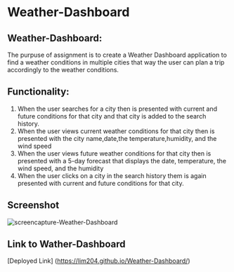 # Weather-Dashboard

## Weather-Dashboard:
The purpuse of assignment is to create a Weather Dashboard application to find a weather conditions in multiple cities that way the user can plan a trip accordingly to the weather conditions.

## Functionality:
1) When the user searches for a city then is presented with current and future conditions for that city and that city is added to the search history.
2) When the user views current weather conditions for that city then is presented with the city name,date,the temperature,humidity, and the wind speed
3) When the user views future weather conditions for that city then is presented with a 5-day forecast that displays the date, temperature, the wind speed, and the humidity
4) When the user clicks on a city in the search history
them is again presented with current and future conditions for that city.

## Screenshot
![screencapture-Weather-Dashboard](https://user-images.githubusercontent.com/125234173/229653836-b1824871-32fb-422c-aa5c-dc34c8e59b8e.png)

## Link to Wather-Dashboard
[Deployed Link] (https://lim204.github.io/Weather-Dashboard/)


